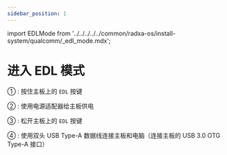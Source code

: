 ```yaml
---
sidebar_position: 1
---
```


import EDLMode from '../../../../../common/radxa-os/install-system/qualcomm/\_edl_mode.mdx';

# 进入 EDL 模式

<EDLMode board="dragon-q6a" />

① : 按住主板上的 `EDL` 按键

② : 使用电源适配器给主板供电

③ : 松开主板上的 `EDL` 按键

④ : 使用双头 USB Type-A 数据线连接主板和电脑（连接主板的 USB 3.0 OTG Type-A 接口）
